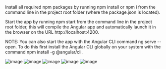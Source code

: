 
Install all required npm packages by running npm install or npm i from the command line in the project root folder (where the package.json is located).

Start the app by running npm start from the command line in the project root folder, this will compile the Angular app and automatically launch it in the browser on the URL http://localhost:4200.

NOTE: You can also start the app with the Angular CLI command ng serve --open. To do this first install the Angular CLI globally on your system with the command npm install -g @angular/cli.

![image](https://user-images.githubusercontent.com/8012863/132482885-6abd52e0-ea34-4a5b-9b0e-0d67a3b54d61.png)
![image](https://user-images.githubusercontent.com/8012863/132483014-7ff24179-291e-40ba-8b6c-02d8d41f96bb.png)
![image](https://user-images.githubusercontent.com/8012863/132841992-9ca861f5-4a46-4b27-8574-98ebcc8b8aaa.png)
![image](https://user-images.githubusercontent.com/8012863/132483040-4d8983d6-234a-49a6-9abb-f46310d0df71.png)
![image](https://user-images.githubusercontent.com/8012863/132483057-a81e3fbd-145c-4551-a442-f62d7f0cadbd.png)


